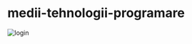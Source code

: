 ﻿# medii-tehnologii-programare

![login](https://user-images.githubusercontent.com/17165922/52135101-bacf5d00-264d-11e9-9255-2e52bd3e08cb.JPG)

